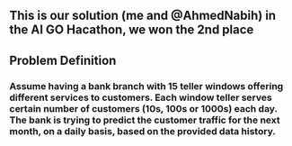 ## This is our solution (me and @AhmedNabih) in the AI GO Hacathon, we won the 2nd place

## Problem Definition
### Assume having a bank branch with 15 teller windows offering different services  to customers. Each window teller serves certain number of customers (10s, 100s or 1000s) each day. The bank is trying to predict the customer traffic for the next month, on a daily basis, based on the provided data history.
